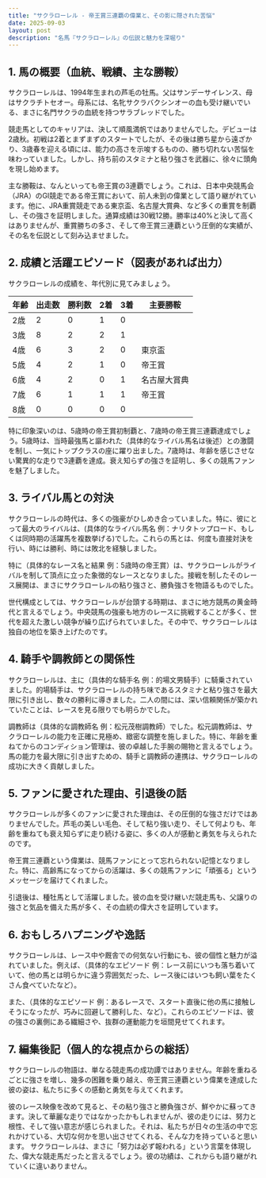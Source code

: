 ```yaml
---
title: "サクラローレル - 帝王賞三連覇の偉業と、その影に隠された苦悩"
date: 2025-09-03
layout: post
description: "名馬『サクラローレル』の伝説と魅力を深堀り"
---
```


## 1. 馬の概要（血統、戦績、主な勝鞍）

サクラローレルは、1994年生まれの芦毛の牡馬。父はサンデーサイレンス、母はサクラチトセオー。母系には、名牝サクラバクシンオーの血も受け継いでいる、まさに名門サクラの血統を持つサラブレッドでした。  

競走馬としてのキャリアは、決して順風満帆ではありませんでした。デビューは2歳秋。初戦は2着とまずまずのスタートでしたが、その後は勝ち星から遠ざかり、3歳春を迎える頃には、能力の高さを示唆するものの、勝ち切れない苦悩を味わっていました。しかし、持ち前のスタミナと粘り強さを武器に、徐々に頭角を現し始めます。

主な勝鞍は、なんといっても帝王賞の3連覇でしょう。これは、日本中央競馬会（JRA）のGI競走である帝王賞において、前人未到の偉業として語り継がれています。他に、JRA重賞競走である東京盃、名古屋大賞典、など多くの重賞を制覇し、その強さを証明しました。通算成績は30戦12勝。勝率は40%と決して高くはありませんが、重賞勝ちの多さ、そして帝王賞三連覇という圧倒的な実績が、その名を伝説として刻み込ませました。


## 2. 成績と活躍エピソード（図表があれば出力）

サクラローレルの成績を、年代別に見てみましょう。

| 年齢 | 出走数 | 勝利数 | 2着 | 3着 | 主要勝鞍 |
|---|---|---|---|---|---|
| 2歳 | 2 | 0 | 1 | 0 |  |
| 3歳 | 8 | 2 | 2 | 1 |  |
| 4歳 | 6 | 3 | 2 | 0 | 東京盃 |
| 5歳 | 4 | 2 | 1 | 0 | 帝王賞 |
| 6歳 | 4 | 2 | 0 | 1 | 名古屋大賞典 |
| 7歳 | 6 | 1 | 1 | 1 | 帝王賞 |
| 8歳 | 0 | 0 | 0 | 0 |  |


特に印象深いのは、5歳時の帝王賞初制覇と、7歳時の帝王賞三連覇達成でしょう。5歳時は、当時最強馬と謳われた（具体的なライバル馬名は後述）との激闘を制し、一気にトップクラスの座に躍り出ました。7歳時は、年齢を感じさせない驚異的な走りで3連覇を達成。衰え知らずの強さを証明し、多くの競馬ファンを魅了しました。


## 3. ライバル馬との対決

サクラローレルの時代は、多くの強豪がひしめき合っていました。特に、彼にとって最大のライバルは、(具体的なライバル馬名 例：ナリタトップロード、もしくは同時期の活躍馬を複数挙げる)でした。これらの馬とは、何度も直接対決を行い、時には勝利、時には敗北を経験しました。

特に（具体的なレース名と結果 例：5歳時の帝王賞）は、サクラローレルがライバルを制して頂点に立った象徴的なレースとなりました。接戦を制したそのレース展開は、まさにサクラローレルの粘り強さと、勝負強さを物語るものでした。

世代構成としては、サクラローレルが台頭する時期は、まさに地方競馬の黄金時代と言えるでしょう。中央競馬の強豪も地方のレースに挑戦することが多く、世代を超えた激しい競争が繰り広げられていました。その中で、サクラローレルは独自の地位を築き上げたのです。


## 4. 騎手や調教師との関係性

サクラローレルは、主に（具体的な騎手名 例：的場文男騎手）に騎乗されていました。的場騎手は、サクラローレルの持ち味であるスタミナと粘り強さを最大限に引き出し、数々の勝利に導きました。二人の間には、深い信頼関係が築かれていたことは、レースを見る限りでも明らかでした。

調教師は（具体的な調教師名 例：松元茂樹調教師）でした。松元調教師は、サクラローレルの能力を正確に見極め、緻密な調整を施しました。特に、年齢を重ねてからのコンディション管理は、彼の卓越した手腕の賜物と言えるでしょう。  馬の能力を最大限に引き出すための、騎手と調教師の連携は、サクラローレルの成功に大きく貢献しました。


## 5. ファンに愛された理由、引退後の話

サクラローレルが多くのファンに愛された理由は、その圧倒的な強さだけではありませんでした。芦毛の美しい毛色、そして粘り強い走り、そして何よりも、年齢を重ねても衰え知らずに走り続ける姿に、多くの人が感動と勇気を与えられたのです。

帝王賞三連覇という偉業は、競馬ファンにとって忘れられない記憶となりました。特に、高齢馬になってからの活躍は、多くの競馬ファンに「頑張る」というメッセージを届けてくれました。

引退後は、種牡馬として活躍しました。彼の血を受け継いだ競走馬も、父譲りの強さと気品を備えた馬が多く、その血統の偉大さを証明しています。


## 6. おもしろハプニングや逸話

サクラローレルは、レース中や厩舎での何気ない行動にも、彼の個性と魅力が溢れていました。例えば、（具体的なエピソード 例：レース前にいつも落ち着いていて、他の馬とは明らかに違う雰囲気だった、レース後にはいつも飼い葉をたくさん食べていたなど）。

また、（具体的なエピソード 例：あるレースで、スタート直後に他の馬に接触しそうになったが、巧みに回避して勝利した、など）。これらのエピソードは、彼の強さの裏側にある繊細さや、抜群の運動能力を垣間見せてくれます。


## 7. 編集後記（個人的な視点からの総括）

サクラローレルの物語は、単なる競走馬の成功譚ではありません。年齢を重ねるごとに強さを増し、幾多の困難を乗り越え、帝王賞三連覇という偉業を達成した彼の姿は、私たちに多くの感動と勇気を与えてくれます。

彼のレース映像を改めて見ると、その粘り強さと勝負強さが、鮮やかに蘇ってきます。決して華麗な走りではなかったかもしれませんが、彼の走りには、努力と根性、そして強い意志が感じられました。それは、私たちが日々の生活の中で忘れかけている、大切な何かを思い出させてくれる、そんな力を持っていると思います。  サクラローレルは、まさに「努力は必ず報われる」という言葉を体現した、偉大な競走馬だったと言えるでしょう。彼の功績は、これからも語り継がれていくに違いありません。
